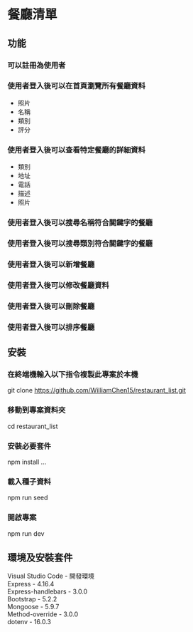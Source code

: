 # 餐廳清單  

## 功能  
### 可以註冊為使用者

### 使用者登入後可以在首頁瀏覽所有餐廳資料  
- 照片  
- 名稱  
- 類別  
- 評分  
### 使用者登入後可以查看特定餐廳的詳細資料  
- 類別  
- 地址  
- 電話  
- 描述  
- 照片    
### 使用者登入後可以搜尋名稱符合關鍵字的餐廳  
### 使用者登入後可以搜尋類別符合關鍵字的餐廳  
### 使用者登入後可以新增餐廳  
### 使用者登入後可以修改餐廳資料  
### 使用者登入後可以刪除餐廳  
### 使用者登入後可以排序餐廳  

## 安裝  
### 在終端機輸入以下指令複製此專案於本機
git clone https://github.com/WilliamChen15/restaurant_list.git
### 移動到專案資料夾
cd restaurant_list
### 安裝必要套件
npm install ...
### 載入種子資料  
npm run seed
### 開啟專案
npm run dev

## 環境及安裝套件
Visual Studio Code - 開發環境  
Express - 4.16.4  
Express-handlebars - 3.0.0  
Bootstrap - 5.2.2  
Mongoose - 5.9.7  
Method-override - 3.0.0  
dotenv - 16.0.3  
